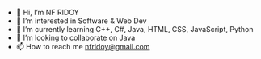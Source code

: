 - 👋 Hi, I’m NF RIDOY
- 👀 I’m interested in Software & Web Dev
- 🌱 I’m currently learning C++, C#, Java, HTML, CSS, JavaScript, Python
- 💞️ I’m looking to collaborate on Java
- 📫 How to reach me nfridoy@gmail.com

<!---
NFRIDOY/NFRIDOY is a ✨ special ✨ repository because its `README.md` (this file) appears on your GitHub profile.
You can click the Preview link to take a look at your changes.
--->
